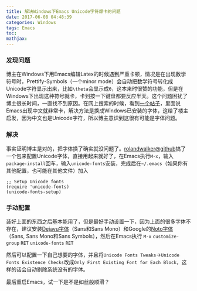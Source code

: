 ```yaml
---
title: 解决Windows下Emacs Unicode字符爆卡的问题
date: 2017-06-08 04:48:39
categories: Windows
tags: Emacs
toc:
mathjax:
---
```

### 发现问题

博主在Windows下用Emacs编辑Latex的时候遇到严重卡顿，情况是在出现数学符号时，Prettify-Symbols（一个minor mode）会自动把数学符号转化成Unicode字符显示出来，比如`\theta`会显示成`Θ`，这本来时很赞的功能，但是在Windows下出现这种符号就卡，卡到按一下键盘都要反应半天。这个问题困扰了博主很长时间，一直找不到原因。在网上搜索的时候，看到[一个帖子](https://emacs-china.org/t/windows10-emacs/992)，里面说Emacs出现中文就非常卡，解决方法是换成Windows已安装的字体，这给了楼主启发，因为中文也是Unicode字符，所以博主意识到这很有可能是字体问题。

### 解决

事实证明博主是对的，把字体换了确实就没问题了。[rolandwalker@github](https://github.com/rolandwalker/unicode-fonts)搞了一个包来配置Unicode字体，直接用起来就好了，在Emacs执行`M-x`，输入`package-install`回车，输入`unicode-fonts`安装，完成后在`~/.emacs`（如果你有其他配置，也可能在其他文件）加入

```
;; Setup Unicode fonts
(require 'unicode-fonts)
(unicode-fonts-setup)
```

### 手动配置

装好上面的东西之后基本能用了，但是最好手动设置一下，因为上面的很多字体不存在，建议安装[Dejavu字体](http://dejavu-fonts.org)（Sans和Sans Mono）和Google的[Noto字体](https://www.google.com/get/noto/)（Sans, Sans Mono和Sans Symbols），然后在Emacs执行
`M-x` `customize-group` `RET` `unicode-fonts` `RET`

然后可以配置一下自己想要的字体，并且将`Unicode Fonts Tweaks`->`Unicode Fonts Existence Checks`改成`Only First Existing Font for Each Block`，这样的话会自动剔除系统没有的字体。


最后重启Emacs，试一下是不是如丝般顺滑？